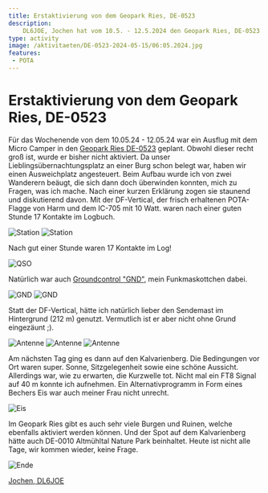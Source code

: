 ```yaml
---
title: Erstaktivierung von dem Geopark Ries, DE-0523
description:
    DL6JOE, Jochen hat vom 10.5. - 12.5.2024 den Geopark Ries, DE-0523 erstaktiviert.
type: activity
image: /aktivitaeten/DE-0523-2024-05-15/06:05.2024.jpg
features:
 - POTA
---
```


# Erstaktivierung von dem Geopark Ries, DE-0523

Für das Wochenende von dem 10.05.24 - 12.05.24 war ein Ausflug mit dem Micro Camper in den [Geopark Ries DE-0523](https://pota.app/#/park/DE-0523) geplant. Obwohl dieser recht groß ist, wurde er bisher nicht aktiviert. Da unser Lieblingsübernachtungsplatz an einer Burg schon belegt war, haben wir einen Ausweichplatz angesteuert. Beim Aufbau wurde ich von zwei Wanderern beäugt, die sich dann doch überwinden konnten, mich zu Fragen, was ich mache. Nach einer kurzen Erklärung zogen sie staunend und diskutierend davon. Mit der DF-Vertical, der frisch erhaltenen POTA-Flagge von Harm und dem IC-705 mit 10 Watt. waren nach einer guten Stunde 17 Kontakte im Logbuch.

![Station](/aktivitaeten/DE-0523-2024-05-15/00:05.2024.jpg)
![Station](/aktivitaeten/DE-0523-2024-05-15/02:05.2024.jpg)

Nach gut einer Stunde waren 17 Kontakte im Log!

![QSO](/aktivitaeten/DE-0523-2024-05-15/09:05.2024.jpg)

Natürlich war auch [Groundcontrol "GND"](https://www.instagram.com/groundcontrol_gnd/), mein Funkmaskottchen dabei.

![GND](/aktivitaeten/DE-0523-2024-05-15/04:05.2024.jpg)
![GND](/aktivitaeten/DE-0523-2024-05-15/06:05.2024.jpg)

Statt der DF-Vertical, hätte ich natürlich lieber den Sendemast im Hintergrund (212 m) genutzt. Vermutlich ist er aber nicht ohne Grund eingezäunt ;).

![Antenne](/aktivitaeten/DE-0523-2024-05-15/01:05.2024.jpg)
![Antenne](/aktivitaeten/DE-0523-2024-05-15/03:05.2024.jpg)
![Antenne](/aktivitaeten/DE-0523-2024-05-15/07:05.2024.jpg)

Am nächsten Tag ging es dann auf den Kalvarienberg. Die Bedingungen vor Ort waren super. Sonne, Sitzgelegenheit sowie eine schöne Aussicht. Allerdings war, wie zu erwarten, die Kurzwelle tot. Nicht mal ein FT8 Signal auf 40 m konnte ich aufnehmen. Ein Alternativprogramm in Form eines Bechers Eis war auch meiner Frau nicht unrecht.

![Eis](/aktivitaeten/DE-0523-2024-05-15/08:05.2024.jpg)

Im Geopark Ries gibt es auch sehr viele Burgen und Ruinen, welche ebenfalls aktiviert werden können. Und der Spot auf dem Kalvarienberg hätte auch DE-0010 Altmühltal Nature Park beinhaltet.
Heute ist nicht alle Tage, wir kommen wieder, keine Frage.

![Ende](/aktivitaeten/DE-0523-2024-05-15/05:05.2024.jpg)

[Jochen, DL6JOE](https://www.qrz.com/db/DL6JOE)
